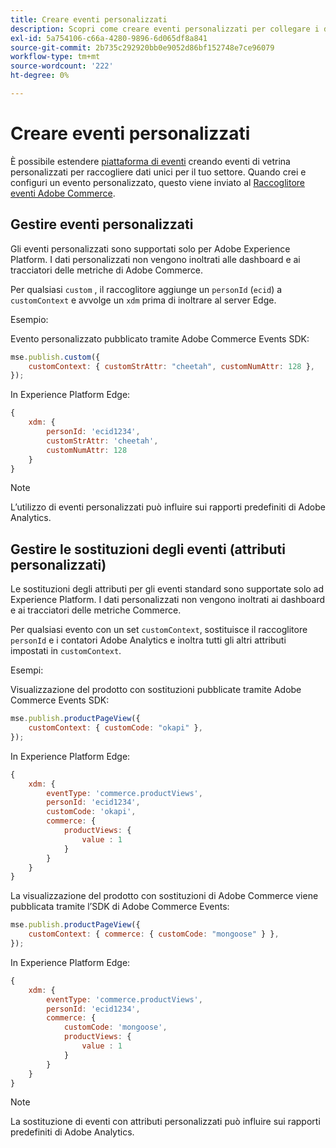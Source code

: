 ```yaml
---
title: Creare eventi personalizzati
description: Scopri come creare eventi personalizzati per collegare i dati di Adobe Commerce ad altri prodotti DX di Adobe.
exl-id: 5a754106-c66a-4280-9896-6d065df8a841
source-git-commit: 2b735c292920bb0e9052d86bf152748e7ce96079
workflow-type: tm+mt
source-wordcount: '222'
ht-degree: 0%

---
```


# Creare eventi personalizzati

È possibile estendere [piattaforma di eventi](events.md) creando eventi di vetrina personalizzati per raccogliere dati unici per il tuo settore. Quando crei e configuri un evento personalizzato, questo viene inviato al [Raccoglitore eventi Adobe Commerce](https://github.com/adobe/commerce-events/tree/main/packages/commerce-events-collectors).

## Gestire eventi personalizzati

Gli eventi personalizzati sono supportati solo per Adobe Experience Platform. I dati personalizzati non vengono inoltrati alle dashboard e ai tracciatori delle metriche di Adobe Commerce.

Per qualsiasi `custom` , il raccoglitore aggiunge un `personId` (`ecid`) a `customContext` e avvolge un `xdm` prima di inoltrare al server Edge.

Esempio:

Evento personalizzato pubblicato tramite Adobe Commerce Events SDK:

```javascript
mse.publish.custom({
    customContext: { customStrAttr: "cheetah", customNumAttr: 128 },
});
```

In Experience Platform Edge:

```javascript
{
    xdm: {
        personId: 'ecid1234',
        customStrAttr: 'cheetah',
        customNumAttr: 128
    }
}
```

>[!NOTE]
>
> L’utilizzo di eventi personalizzati può influire sui rapporti predefiniti di Adobe Analytics.

## Gestire le sostituzioni degli eventi (attributi personalizzati)

Le sostituzioni degli attributi per gli eventi standard sono supportate solo ad Experience Platform. I dati personalizzati non vengono inoltrati ai dashboard e ai tracciatori delle metriche Commerce.

Per qualsiasi evento con un set `customContext`, sostituisce il raccoglitore `personId` e i contatori Adobe Analytics e inoltra tutti gli altri attributi impostati in `customContext`.

Esempi:

Visualizzazione del prodotto con sostituzioni pubblicate tramite Adobe Commerce Events SDK:

```javascript
mse.publish.productPageView({
    customContext: { customCode: "okapi" },
});
```

In Experience Platform Edge:

```javascript
{
    xdm: {
        eventType: 'commerce.productViews',
        personId: 'ecid1234',
        customCode: 'okapi',
        commerce: {
            productViews: {
                value : 1
            }
        }
    }
}
```

La visualizzazione del prodotto con sostituzioni di Adobe Commerce viene pubblicata tramite l’SDK di Adobe Commerce Events:

```javascript
mse.publish.productPageView({
    customContext: { commerce: { customCode: "mongoose" } },
});
```

In Experience Platform Edge:

```javascript
{
    xdm: {
        eventType: 'commerce.productViews',
        personId: 'ecid1234',
        commerce: {
            customCode: 'mongoose',
            productViews: {
                value : 1
            }
        }
    }
}
```

>[!NOTE]
>
> La sostituzione di eventi con attributi personalizzati può influire sui rapporti predefiniti di Adobe Analytics.
